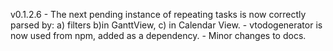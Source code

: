 v0.1.2.6
    - The next pending instance of repeating tasks is now correctly parsed by: a) filters  b)in GanttView, c) in Calendar View.
    - vtodogenerator is now used from npm, added as a dependency.
    - Minor changes to docs.
